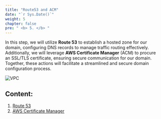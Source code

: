 ```yaml
---
title: "Route53 and ACM"
date: "`r Sys.Date()`"
weight: 5
chapter: false
pre: " <b> 5. </b> "
---
```


In this step, we will utilize **Route 53** to establish a hosted zone for our domain, configuring DNS records to manage traffic routing effectively. Additionally, we will leverage **AWS Certificate Manager** (ACM) to procure an SSL/TLS certificate, ensuring secure communication for our domain. Together, these actions will facilitate a streamlined and secure domain configuration process.

![VPC](../images/1-Introduce/architecture.png)

## Content:

1. [Route 53](5.1-route53/)
2. [AWS Certificate Manager](5.2-acm/)
